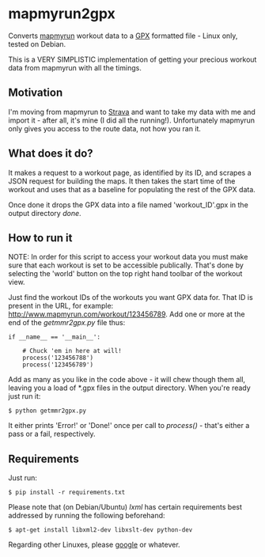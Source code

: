 mapmyrun2gpx
============

Converts [mapmyrun](http://www.mapmyrun.com) workout data to a 
[GPX](http://www.topografix.com/gpx.asp) formatted file - Linux only, tested 
on Debian.

This is a VERY SIMPLISTIC implementation of getting your precious workout data
from mapmyrun with all the timings.

Motivation
----------

I'm moving from mapmyrun to [Strava](http://www.strava.com/) and want to take 
my data with me and import it - after all, it's mine (I did all the running!). 
Unfortunately mapmyrun only gives you access to the route data, not how you ran 
it.

What does it do?
----------------

It makes a request to a workout page, as identified by its ID, and scrapes a 
JSON request for building the maps. It then takes the start time of the 
workout and uses that as a baseline for populating the rest of the GPX data.

Once done it drops the GPX data into a file named 'workout_ID'.gpx in the 
output directory _done_.

How to run it
-------------

NOTE: In order for this script to access your workout data you must make sure 
that each workout is set to be accessible publically. That's done by selecting 
the 'world' button on the top right hand toolbar of the workout view.

Just find the workout IDs of the workouts you want GPX data for. That ID is 
present in the URL, for example: http://www.mapmyrun.com/workout/123456789.
Add one or more at the end of the _getmmr2gpx.py_ file thus: 

    if __name__ == '__main__':

        # Chuck 'em in here at will!
        process('123456788')
        process('123456789')

Add as many as you like in the code above - it will chew though them all, 
leaving you a load of *.gpx files in the output directory. When you're ready
just run it:

    $ python getmmr2gpx.py

It either prints 'Error!' or 'Done!' once per call to _process()_ - that's
either a pass or a fail, respectively.

Requirements
------------

Just run:

    $ pip install -r requirements.txt

Please note that (on Debian/Ubuntu) _lxml_ has certain requirements best 
addressed by running the following beforehand:

    $ apt-get install libxml2-dev libxslt-dev python-dev

Regarding other Linuxes, please [google](http://www.google.com) or whatever.
